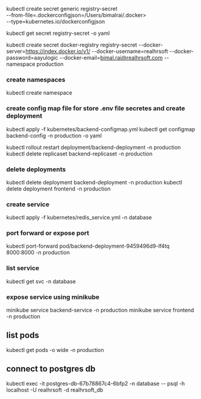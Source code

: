 kubectl create secret generic registry-secret \
--from-file=.dockerconfigjson=/Users/bimalrai/.docker> \
--type=kubernetes.io/dockerconfigjson


kubectl get secret registry-secret -o yaml


kubectl create secret docker-registry registry-secret --docker-server=https://index.docker.io/v1/ --docker-username=realhrsoft --docker-password=aayulogic --docker-email=bimal.rai@realhrsoft.com --namespace production

### create namespaces
kubectl create namespace <name>




### create config map file for store .env file secretes and create deployment
kubectl apply -f kubernetes/backend-configmap.yml
kubectl get configmap backend-config -n production -o yaml

kubectl rollout restart deployment/backend-deployment -n production
kubectl delete replicaset backend-replicaset -n production


### delete deployments

kubectl delete deployment backend-deployment  -n production
kubectl delete deployment frontend -n production
### create service
kubectl apply -f kubernetes/redis_service.yml -n database

### port forward or expose port
kubectl port-forward pod/backend-deployment-9459496d9-lf4tq 8000:8000 -n production

### list service
kubectl get svc -n database
### expose service using minikube
minikube service backend-service -n production
minikube service frontend -n production

## list pods
kubectl get pods -o wide -n production

## connect to  postgres db 
kubectl exec -it postgres-db-67b78867c4-6bfp2 -n database -- psql -h localhost -U realhrsoft -d realhrsoft_db
